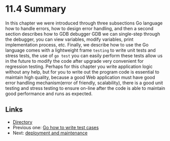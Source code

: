 # 11.4 Summary
In this chapter we were introduced through three subsections Go language how to handle errors, how to design error handling, and then a second section describes how to GDB debugger GDB we can single-step through the debugger, you can view variables, modify variables, print implementation process, etc. Finally, we describe how to use the Go language comes with a lightweight frame `testing` to write unit tests and stress tests, the use of `go test` you can easily perform these tests allow us in the future to modify the code after upgrade very convenient for regression testing. Perhaps for this chapter you write application logic without any help, but for you to write out the program code is essential to maintain high quality, because a good Web application must have good error handling mechanism(error of friendly, scalability), there is a good unit testing and stress testing to ensure on-line after the code is able to maintain good performance and runs as expected.

## Links
* [Directory](<preface.md>)
* Previous one: [Go how to write test cases](<11.3.md>)
* Next: [deployment and maintenance](<12.0.md>)
